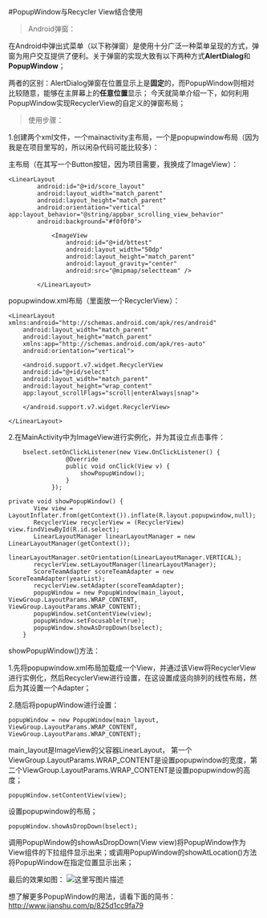 #PopupWindow与Recycler View结合使用
>Android弹窗：

在Android中弹出式菜单（以下称弹窗）是使用十分广泛一种菜单呈现的方式，弹窗为用户交互提供了便利。关于弹窗的实现大致有以下两种方式**AlertDialog**和**PopupWindow**；

两者的区别：AlertDialog弹窗在位置显示上是**固定**的，而PopupWindow则相对比较随意，能够在主屏幕上的**任意位置**显示；
今天就简单介绍一下，如何利用PopupWindow实现RecyclerView的自定义的弹窗布局；
>使用步骤：

1.创建两个xml文件，一个mainactivity主布局，一个是popupwindow布局（因为我是在项目里写的，所以闲杂代码可能比较多）：

主布局（在其写一个Button按钮，因为项目需要，我换成了ImageView）：

```
<LinearLayout
		android:id="@+id/score_layout"
        android:layout_width="match_parent"
        android:layout_height="match_parent"
		android:orientation="vertical"  app:layout_behavior="@string/appbar_scrolling_view_behavior"
        android:background="#f0f0f0">

            <ImageView
                android:id="@+id/bttest"
                android:layout_width="50dp"
                android:layout_height="match_parent"
                android:layout_gravity="center"
                android:src="@mipmap/selectteam" />

        </LinearLayout>
```

popupwindow.xml布局（里面放一个RecyclerView）：

```
<LinearLayout xmlns:android="http://schemas.android.com/apk/res/android"
    android:layout_width="match_parent"
    android:layout_height="match_parent"
    xmlns:app="http://schemas.android.com/apk/res-auto"
    android:orientation="vertical">

    <android.support.v7.widget.RecyclerView
    android:id="@+id/select"
    android:layout_width="match_parent"
    android:layout_height="wrap_content"
    app:layout_scrollFlags="scroll|enterAlways|snap">

    </android.support.v7.widget.RecyclerView>

</LinearLayout>
```
2.在MainActivity中为ImageView进行实例化，并为其设立点击事件：

```
	bselect.setOnClickListener(new View.OnClickListener() {
                @Override
                public void onClick(View v) {
                    showPopupWindow();
                }
            });
```


```
private void showPopupWindow() {
       View view = LayoutInflater.from(getContext()).inflate(R.layout.popupwindow,null);
       RecyclerView recyclerView = (RecyclerView) view.findViewById(R.id.select);
       LinearLayoutManager linearLayoutManager = new LinearLayoutManager(getContext());
       linearLayoutManager.setOrientation(LinearLayoutManager.VERTICAL);
       recyclerView.setLayoutManager(linearLayoutManager);
       ScoreTeamAdapter scoreTeamAdapter = new ScoreTeamAdapter(yearList);
       recyclerView.setAdapter(scoreTeamAdapter);
       popupWindow = new PopupWindow(main_layout, ViewGroup.LayoutParams.WRAP_CONTENT, ViewGroup.LayoutParams.WRAP_CONTENT);
       popupWindow.setContentView(view);
       popupWindow.setFocusable(true);
       popupWindow.showAsDropDown(bselect);
    }
```

showPopupWindow()方法：

1.先将popupwindow.xml布局加载成一个View，并通过该View将RecyclerView进行实例化，然后RecyclerView进行设置，在这设置成竖向排列的线性布局，然后为其设置一个Adapter；

2.随后将popupWindow进行设置：

```
popupWindow = new PopupWindow(main_layout, ViewGroup.LayoutParams.WRAP_CONTENT, ViewGroup.LayoutParams.WRAP_CONTENT);
```
main_layout是ImageView的父容器LinearLayout，
第一个ViewGroup.LayoutParams.WRAP_CONTENT是设置popupwindow的宽度，第二个ViewGroup.LayoutParams.WRAP_CONTENT是设置popupwindow的高度；

```
popupWindow.setContentView(view);
```
设置popupwindow的布局；

```
popupWindow.showAsDropDown(bselect);
```
调用PopupWindow的showAsDropDown(View view)将PopupWindow作为View组件的下拉组件显示出来；或调用PopupWindow的showAtLocation()方法将PopupWindow在指定位置显示出来；

最后的效果如图：
![这里写图片描述](http://img.blog.csdn.net/20170728153619847?watermark/2/text/aHR0cDovL2Jsb2cuY3Nkbi5uZXQvc2h1X2xhbmNl/font/5a6L5L2T/fontsize/400/fill/I0JBQkFCMA==/dissolve/70/gravity/SouthEast)


想了解更多PopupWindow的用法，请看下面的简书：
http://www.jianshu.com/p/825d1cc9fa79